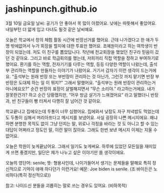 # jashinpunch.github.io

3월 10일 금요일
날씨: 공기가 안 좋아서 목 많이 아팠어요. 낮에는 따뜻해서 좋았어요. 내일부턴 더 얇게 입고 다녀도 될것 같은 날씨예요.

오늘은 학교에서 창의 체험 활동 시간에 반장선거를 했어요. 근데 나가겠다고 한 애가 두명 밖에없어서 누가 회장을 할지에 대한 투표만 했어요. 조예원이라고 하는 여학생이 반장이 되었는데. 저도 이 친구를 뽑았답니다. 작년에 전교회장을 했었던 친구라 믿음이 갔던 것 같아요. 그리고 바로 학급회의를 했는데, 저희끼리 직접 역할을 정하고 부여하기로 했어요. 환기를 하는 역할, 전자기기를 다루는 역할, 등등 다양한 역할이 나왔는데, 출석부 관리하는 역할을 만들자는 이야기가 나왔어요. 거기서 갑자기 이런 생각이 드는거에요. “출석부는 원래 반장 또는 부반장이 관리하는 것 아닌가, 그런것 까지 맡기면 반장 부반장은 도대체 하는 일 이 뭐지?” 그래서 말했어요. “출석부는 원래 반장이 관리하는거 아니에요오?” 순간 반장의 표정이 살벌해지면서 “무슨 소리야.” 라고하는거에요. 내가 잘못한건가? 하고 순간 당황했지만, “어우 방금 살기가 느껴졌어요” 라고 말했더니 반장과, 반 친구들이 빵 터져서 다행히 잘 넘어간 것 같아요. 

학교끝나고 집에오는데 두통이 너무 심했어요. 집에와서 낮잠도 자구 저녁밥도 먹었는데도 두통이 심해서 머리아프다고 메시지를 보냈어요. 사실 굉장히 나쁜 메시지에요. 왜냐하면 분명한 목적도 없이 그냥 던지는 말, 위로나 걱정을 바라는 것 도 아니고 할 수 있는 대답이 어쩌라고 정도인 말, 이런 말이 잖아요. 그래도 한번 보낸 메시지 이제는 지울 수 없어요.

오늘은 학원이 늦게끝났어요. 그래서 일기도 늦게써요. 하루에 있었던 모든일을 재미있게 쓰면 좋겠지만, 일단은 제가 나누고 싶은 이야기만 쓸 생각이에요. 

오늘의 영단어: 
senile; 뜻: 형용사인데, 나이가들어서 생기는 문제들을 말해요 특히 정신적으로 기억이 애매 하다던가 이런거요! 
예문: Joe biden is senile. (조 바이든은 노쇠하다(특히 정신적으로))

참고: 나이드신 분들을 괴롭히는 말로 쓰는 경우도 있어요. (비하목적)
